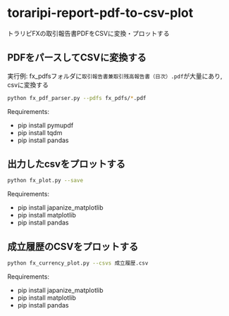 # toraripi-report-pdf-to-csv-plot
トラリピFXの取引報告書PDFをCSVに変換・プロットする


## PDFをパースしてCSVに変換する

実行例: fx_pdfsフォルダに`取引報告書兼取引残高報告書（日次）.pdf`が大量にあり, csvに変換する

```bash
python fx_pdf_parser.py --pdfs fx_pdfs/*.pdf
```

Requirements:
- pip install pymupdf
- pip install tqdm
- pip install pandas


## 出力したcsvをプロットする

```bash
python fx_plot.py --save
```

Requirements:
- pip install japanize_matplotlib
- pip install matplotlib
- pip install pandas


## 成立履歴のCSVをプロットする

```bash
python fx_currency_plot.py --csvs 成立履歴.csv
```

Requirements:
- pip install japanize_matplotlib
- pip install matplotlib
- pip install pandas
